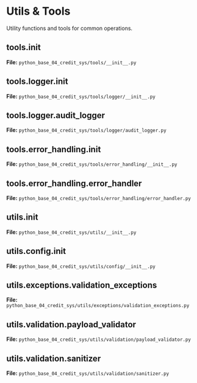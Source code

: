# Utils & Tools

Utility functions and tools for common operations.

## tools.__init__

**File:** `python_base_04_credit_sys/tools/__init__.py`

## tools.logger.__init__

**File:** `python_base_04_credit_sys/tools/logger/__init__.py`

## tools.logger.audit_logger

**File:** `python_base_04_credit_sys/tools/logger/audit_logger.py`

## tools.error_handling.__init__

**File:** `python_base_04_credit_sys/tools/error_handling/__init__.py`

## tools.error_handling.error_handler

**File:** `python_base_04_credit_sys/tools/error_handling/error_handler.py`

## utils.__init__

**File:** `python_base_04_credit_sys/utils/__init__.py`

## utils.config.__init__

**File:** `python_base_04_credit_sys/utils/config/__init__.py`

## utils.exceptions.validation_exceptions

**File:** `python_base_04_credit_sys/utils/exceptions/validation_exceptions.py`

## utils.validation.payload_validator

**File:** `python_base_04_credit_sys/utils/validation/payload_validator.py`

## utils.validation.sanitizer

**File:** `python_base_04_credit_sys/utils/validation/sanitizer.py`

